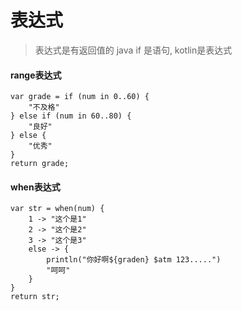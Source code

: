 # 表达式
> 表达式是有返回值的
> java if 是语句, kotlin是表达式
#### range表达式
```
var grade = if (num in 0..60) {
    "不及格"
} else if (num in 60..80) {
    "良好"
} else {
    "优秀"
}
return grade;
```

#### when表达式
```
var str = when(num) {
    1 -> "这个是1"
    2 -> "这个是2"
    3 -> "这个是3"
    else -> {
        println("你好啊${graden} $atm 123.....")
        "呵呵"
    }
}
return str;
```
